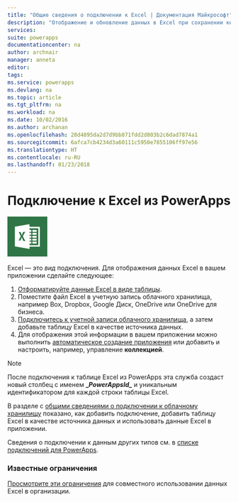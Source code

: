 ```yaml
---
title: "Общие сведения о подключении к Excel | Документация Майкрософт"
description: "Отображение и обновление данных в Excel при сохранении книги в учетной записи облачного хранилища и последующем подключении к данным из вашего приложения."
services: 
suite: powerapps
documentationcenter: na
author: archnair
manager: anneta
editor: 
tags: 
ms.service: powerapps
ms.devlang: na
ms.topic: article
ms.tgt_pltfrm: na
ms.workload: na
ms.date: 10/02/2016
ms.author: archanan
ms.openlocfilehash: 28d4895da2d7d9bb871fdd2d803b2c6dad7874a1
ms.sourcegitcommit: 6afca7cb4234d3a60111c5950e7855106ff97e56
ms.translationtype: HT
ms.contentlocale: ru-RU
ms.lasthandoff: 01/23/2018
---
```

# <a name="connect-to-excel-from-powerapps"></a>Подключение к Excel из PowerApps
![Excel](./media/connection-excel/excelicon.png)

Excel — это *вид* подключения. Для отображения данных Excel в вашем приложении сделайте следующее:

1. [Отформатируйте данные Excel в виде таблицы](https://support.office.com/article/Create-an-Excel-table-in-a-worksheet-E81AA349-B006-4F8A-9806-5AF9DF0AC664).
2. Поместите файл Excel в учетную запись облачного хранилища, например Box, Dropbox, Google Диск, OneDrive или OneDrive для бизнеса.
3. [Подключитесь к учетной записи облачного хранилища](../add-manage-connections.md), а затем добавьте таблицу Excel в качестве источника данных.
4. Для отображения этой информации в вашем приложении можно выполнить [автоматическое создание приложения](../get-started-create-from-data.md) или добавить и настроить, например, управление **коллекцией**.

> [!NOTE]
> После подключения к таблице Excel из PowerApps эта служба создаст новый столбец с именем **\_*PowerAppsId_*** и уникальным идентификатором для каждой строки таблицы Excel.

В разделе с [общими сведениями о подключении к облачному хранилищу](cloud-storage-blob-connections.md) показано, как добавить подключение, добавить таблицу Excel в качестве источника данных и использовать данные Excel в приложении.

Сведения о подключении к данным других типов см. в [списке подключений для PowerApps](../connections-list.md).

### <a name="known-limitations"></a>Известные ограничения
[Просмотрите эти ограничения](cloud-storage-blob-connections.md#sharing-excel-tables) для совместного использовании данных Excel в организации.

